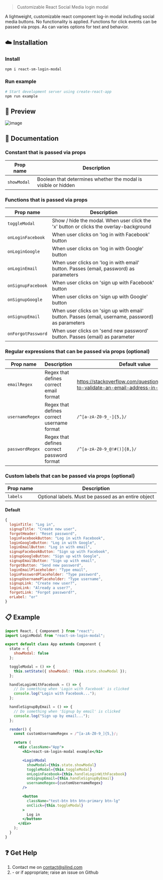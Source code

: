 > Customizable React Social Media login modal

A lightweight, customizable react component log-in modal including social media buttons.
No functionality is applied. Functions for click events can be passed via props.
As can varies options for text and behavior.

## :cloud: Installation

### Install
```sh
npm i react-sm-login-modal
```

### Run example
```sh
# Start development server using create-react-app
npm run example
```

## :mag_right: Preview
![image](https://github.com/Silind/react-sm-login-modal/blob/master/preview.png)

## :memo: Documentation

### Constant that is passed via props
| Prop name | Description |
|-----------|-------------|
| `showModal` | Boolean that determines whether the modal is visible or hidden |

### Functions that is passed via props
| Prop name | Description |
|-----------|-------------|
| `toggleModal` | Show / hide the modal. When user click the 'x' button or clicks the overlay-background |
| `onLoginFacebook` | When user clicks on 'log in with Facebook' button |
| `onLoginGoogle` | When user clicks on 'log in with Google' button |
| `onLoginEmail` | When user clicks on 'log in with email' button. Passes (email, password) as parameters |
| `onSignupFacebook` | When user clicks on 'sign up with Facebook' button |
| `onSignupGoogle` | When user clicks on 'sign up with Google' button |
| `onSignupEmail` | When user clicks on 'sign up with email' button. Passes (email, username, password) as parameters |
| `onForgotPassword` | When user clicks on 'send new password' button. Passes (email) as parameter |

### Regular expressions that can be passed via props (optional)
| Prop name | Description | Default value |
|-----------|-------------|---------------|
| `emailRegex` | Regex that defines correct email format | https://stackoverflow.com/questions/46155/how-to-validate-an-email-address-in-javascript |
| `usernameRegex` | Regex that defines correct username format | `/^[a-zA-Z0-9_-]{5,}/` |
| `passwordRegex` | Regex that defines correct password format | `/^[a-zA-Z0-9_@!#()]{8,}/` |

### Custom labels that can be passed via props (optional)
| Prop name | Description |
|-----------|-------------|
| `labels` | Optional labels. Must be passed as an entire object |
#### Default
```js
{
  loginTitle: "Log in",
  signupTitle: "Create new user",
  forgotHeader: "Reset password",
  loginFacebookButton: "Log in with Facebook",
  loginGoogleButton: "Log in with Google",
  loginEmailButton: "Log in with email",
  signupFacebookButton: "Sign up with Facebook",
  signupGoogleButton: "Sign up with Google",
  signupEmailButton: "Sign up with email",
  forgotButton: "Send new password",
  loginEmailPlaceholder: "Type email",
  loginPasswordPlaceholder: "Type password",
  signupUsernamePlaceholder: "Type username",
  signupLink: "Create new user?",
  loginLink: "Already a user?",
  forgotLink: "Forgot password?",
  orLabel: "or"
}
``` 

## :clipboard: Example

```jsx
import React, { Component } from "react";
import LoginModal from "react-sm-login-modal";

export default class App extends Component {
  state = {
    showModal: false
  };

  toggleModal = () => {
    this.setState({ showModal: !this.state.showModal });
  };

  handleLoginWithFacebook = () => {
    // Do something when 'Login with Facebook' is clicked
    console.log("Login with Facebook...");
  };

  handleSignupByEmail = () => {
    // Do something when 'Signup by email' is clicked
    console.log("Sign up by email...");
  };

  render() {
    const customUsernameRegex = /^[a-zA-Z0-9_]{5,}/;

    return (
      <div className="App">
        <h1>react-sm-login-modal example</h1>

        <LoginModal
          showModal={this.state.showModal}
          toggleModal={this.toggleModal}
          onLoginFacebook={this.handleLoginWithFacebook}
          onSignupEmail={this.handleSignupByEmail}
          usernameRegex={customUsernameRegex}
        />

        <button
          className="test-btn btn btn-primary btn-lg"
          onClick={this.toggleModal}
        >
          Log in
        </button>
      </div>
    );
  }
}
```

## :question: Get Help
1. Contact me on contact@silind.com
2. \- or if appropriate; raise an issue on Github